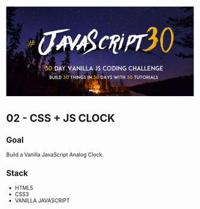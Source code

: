 ![JS30](../javascript30.png)

# 02 - CSS + JS CLOCK

## Goal

Build a Vanilla JavaScript Analog Clock.

## Stack

- HTML5
- CSS3
- VANILLA JAVASCRIPT
